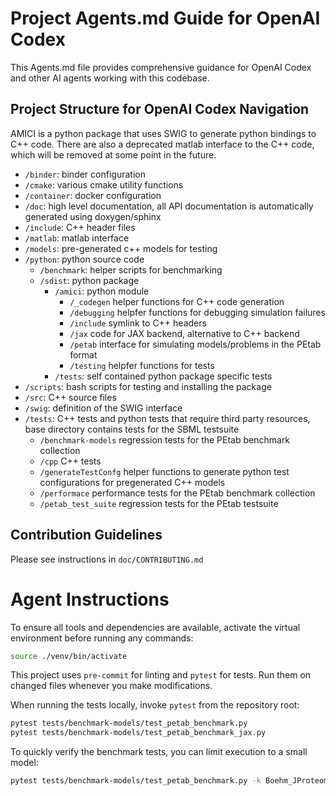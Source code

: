 # Project Agents.md Guide for OpenAI Codex

This Agents.md file provides comprehensive guidance for OpenAI Codex and other AI agents working with this codebase.

## Project Structure for OpenAI Codex Navigation

AMICI is a python package that uses SWIG to generate python bindings to C++ code. There are also a deprecated matlab interface to the C++ code, which will be removed at some point in the future.

- `/binder`: binder configuration
- `/cmake`: various cmake utility functions
- `/container`: docker configuration
- `/doc`: high level documentation, all API documentation is automatically generated using doxygen/sphinx
- `/include`: C++ header files
- `/matlab`: matlab interface
- `/models`: pre-generated c++ models for testing
- `/python`: python source code
  - `/benchmark`: helper scripts for benchmarking
  - `/sdist`: python package
    - `/amici`: python module
      - `/_codegen` helper functions for C++ code generation
      - `/debugging` helpfer functions for debugging simulation failures
      - `/include` symlink to C++ headers
      - `/jax` code for JAX backend, alternative to C++ backend
      - `/petab` interface for simulating models/problems in the PEtab format
      - `/testing` helpfer functions for tests
    - `/tests`: self contained python package specific tests
- `/scripts`: bash scripts for testing and installing the package
- `/src`: C++ source files
- `/swig`: definition of the SWIG interface
- `/tests`: C++ tests and python tests that require third party resources, base directory contains tests for the SBML testsuite
  - `/benchmark-models` regression tests for the PEtab benchmark collection
  - `/cpp` C++ tests
  - `/generateTestConfg` helper functions to generate python test configurations for pregenerated C++ models
  - `/performace` performance tests for the PEtab benchmark collection
  - `/petab_test_suite` regression tests for the PEtab testsuite

## Contribution Guidelines

Please see instructions in `doc/CONTRIBUTING.md`

# Agent Instructions

To ensure all tools and dependencies are available, activate the virtual environment before running any commands:

```bash
source ./venv/bin/activate
```

This project uses `pre-commit` for linting and `pytest` for tests. Run them on changed files whenever you make modifications.

When running the tests locally, invoke `pytest` from the repository root:

```bash
pytest tests/benchmark-models/test_petab_benchmark.py
pytest tests/benchmark-models/test_petab_benchmark_jax.py
```

To quickly verify the benchmark tests, you can limit execution to a small model:

```bash
pytest tests/benchmark-models/test_petab_benchmark.py -k Boehm_JProteomeRes2014
```
